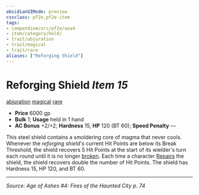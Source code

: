```yaml
---
obsidianUIMode: preview
cssclass: pf2e,pf2e-item
tags:
- compendium/src/pf2e/aoa4
- item/category/held/
- trait/abjuration
- trait/magical
- trait/rare
aliases: ["Reforging Shield"]
---
```

# Reforging Shield *Item 15*  
[abjuration](abjuration.md "Abjuration School Trait")  [magical](magical.md "Magical Item Trait")  [rare](rare.md "Rare Rarity Trait")  

- **Price** 6000 gp
- **Bulk** 1; **Usage** held in 1 hand
- **AC Bonus** +2/+2; **Hardness** 15, **HP** 120 (BT 60); **Speed Penalty** —

This steel shield contains a smoldering core of magma that never cools. Whenever the _reforging shield_'s current Hit Points are below its Break Threshold, the shield recovers 5 Hit Points at the start of its wielder's turn each round until it is no longer [broken](conditions.md#Broken). Each time a character [Repairs](repair.md) the shield, the shield recovers double the number of Hit Points. The shield has Hardness 15, HP 120, and BT 60.


---
*Source: Age of Ashes #4: Fires of the Haunted City p. 74*